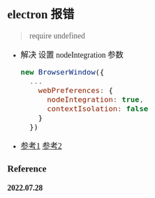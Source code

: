 <font size=4 face='楷体'>

## electron 报错

> require undefined

- 解决
  设置 nodeIntegration 参数
  ```javascript
  new BrowserWindow({
    ...
      webPreferences: {
        nodeIntegration: true,
        contextIsolation: false
      }
    })
  ```
- [参考1](https://www.cnblogs.com/yuNotes/p/12957072.html)
  [参考2](https://blog.csdn.net/weixin_44637104/article/details/117904734)

### Reference


**2022.07.28**
